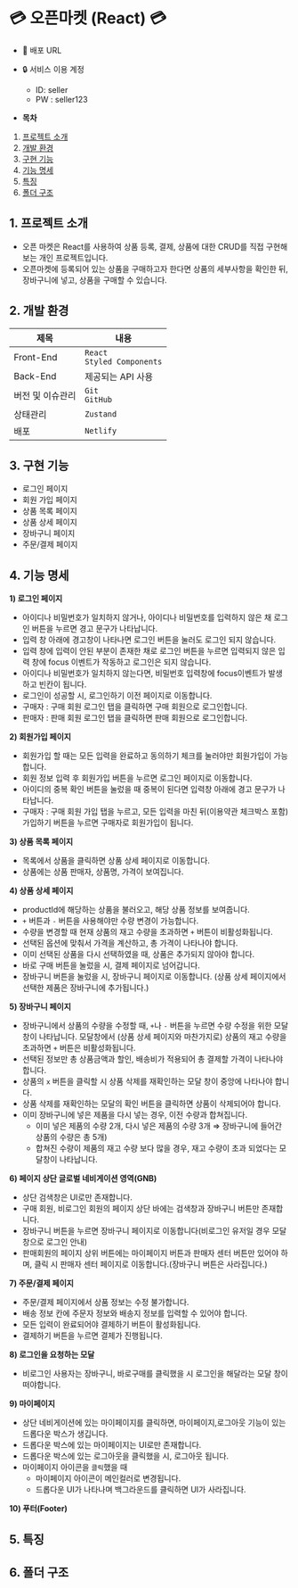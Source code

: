 # 💳 오픈마켓 (React) 💳
* 🔗 배포 URL
* 🔒 서비스 이용 계정
  - ID: seller
  - PW : seller123

* **목차**
1. [프로젝트 소개](#1-프로젝트-소개)
2. [개발 환경](#2-개발-환경)
3. [구현 기능](#3-구현-기능)
4. [기능 명세](#4-기능-명세)
5. [특징](#5-특징)
6. [폴더 구조](#6-폴더-구조)

## 1. 프로젝트 소개
* 오픈 마켓은 React를 사용하여 상품 등록, 결제, 상품에 대한 CRUD를 직접 구현해보는 개인 프로젝트입니다.
* 오픈마켓에 등록되어 있는 상품을 구매하고자 한다면 상품의 세부사항을 확인한 뒤, 장바구니에 넣고, 상품을 구매할 수 있습니다.


## 2. 개발 환경

| 제목             | 내용                                               | 
| ---------------- | -------------------------------------------------- |
| Front-End        | `React` <br> `Styled Components` |
| Back-End         | 제공되는 API 사용                                  |
| 버전 및 이슈관리 | `Git`<br>`GitHub`                      |
| 상태관리 | `Zustand`|
|배포           |`Netlify`|

## 3. 구현 기능
- 로그인 페이지
- 회원 가입 페이지
- 상품 목록 페이지
- 상품 상세 페이지
- 장바구니 페이지
- 주문/결제 페이지

## 4. 기능 명세
**1) 로그인 페이지**

- 아이디나 비밀번호가 일치하지 않거나, 아이디나 비밀번호를 입력하지 않은 채 로그인 버튼을 누르면 경고 문구가 나타납니다.
- 입력 창 아래에 경고창이 나타나면 로그인 버튼을 눌러도 로그인 되지 않습니다.
- 입력 창에 입력이 안된 부분이 존재한 채로 로그인 버튼을 누르면 입력되지 않은 입력 창에 focus 이벤트가 작동하고 로그인은 되지 않습니다.
- 아이디나 비밀번호가 일치하지 않는다면, 비밀번호 입력창에 focus이벤트가 발생하고 빈칸이 됩니다.
- 로그인이 성공할 시, 로그인하기 이전 페이지로 이동합니다.
- 구매자 : 구매 회원 로그인 탭을 클릭하면 구매 회원으로 로그인합니다.
- 판매자 : 판매 회원 로그인 탭을 클릭하면 판매 회원으로 로그인합니다.

**2) 회원가입 페이지**

- 회원가입 할 때는 모든 입력을 완료하고 동의하기 체크를 눌러야만 회원가입이 가능합니다.
- 회원 정보 입력 후 회원가입 버튼을 누르면 로그인 페이지로 이동합니다.
- 아이디의 중복 확인 버튼을 눌렀을 때 중복이 된다면 입력창 아래에 경고 문구가 나타납니다.
- 구매자 : 구매 회원 가입 탭을 누르고, 모든 입력을 마친 뒤(이용약관 체크박스 포함) 가입하기 버튼을 누르면 구매자로 회원가입이 됩니다.

**3) 상품 목록 페이지**

- 목록에서 상품을 클릭하면 상품 상세 페이지로 이동합니다.
- 상품에는 상품 판매자, 상품명, 가격이 보여집니다.

**4) 상품 상세 페이지**

- productId에 해당하는 상품을 불러오고, 해당 상품 정보를 보여줍니다.
- `+` 버튼과 `-` 버튼을 사용해야만 수량 변경이 가능합니다.
- 수량을 변경할 때 현재 상품의 재고 수량을 초과하면 `+` 버튼이 비활성화됩니다.
- 선택된 옵션에 맞춰서 가격을 계산하고, 총 가격이 나타나야 합니다.
- 이미 선택된 상품을 다시 선택하였을 때, 상품은 추가되지 않아야 합니다.
- 바로 구매 버튼을 눌렀을 시, 결제 페이지로 넘어갑니다.
- 장바구니 버튼을 눌렀을 시, 장바구니 페이지로 이동합니다. (상품 상세 페이지에서 선택한 제품은 장바구니에 추가됩니다.)

**5) 장바구니 페이지**

- 장바구니에서 상품의 수량을 수정할 때, `+`나 `-` 버튼을 누르면 수량 수정을 위한 모달창이 나타납니다. 모달창에서 (상품 상세 페이지와 마찬가지로) 상품의 재고 수량을 초과하면 `+` 버튼은 비활성화됩니다.
- 선택된 정보만 총 상품금액과 할인, 배송비가 적용되어 총 결제할 가격이 나타나야 합니다.
- 상품의 `x` 버튼을 클릭할 시 상품 삭제를 재확인하는 모달 창이 중앙에 나타나야 합니다.
- 상품 삭제를 재확인하는 모달의 확인 버튼을 클릭하면 상품이 삭제되어야 합니다.
- 이미 장바구니에 넣은 제품을 다시 넣는 경우, 이전 수량과 합쳐집니다.
    - 이미 넣은 제품의 수량 2개, 다시 넣은 제품의 수량 3개 ⇒ 장바구니에 들어간 상품의 수량은 총 5개)
    - 합쳐진 수량이 제품의 재고 수량 보다 많을 경우, 재고 수량이 초과 되었다는 모달창이 나타납니다.

**6) 페이지 상단 글로벌 네비게이션 영역(GNB)**

- 상단 검색창은 UI로만 존재합니다.
- 구매 회원, 비로그인 회원의 페이지 상단 바에는 검색창과 장바구니 버튼만 존재합니다.
- 장바구니 버튼을 누르면 장바구니 페이지로 이동합니다(비로그인 유저일 경우 모달창으로 로그인 안내)
- 판매회원의 페이지 상위 버튼에는 마이페이지 버튼과 판매자 센터 버튼만 있어야 하며, 클릭 시 판매자 센터 페이지로 이동합니다.(장바구니 버튼은 사라집니다.)

**7) 주문/결제 페이지**

- 주문/결제 페이지에서 상품 정보는 수정 불가합니다.
- 배송 정보 칸에 주문자 정보와 배송지 정보를 입력할 수 있어야 합니다.
- 모든 입력이 완료되어야 결제하기 버튼이 활성화됩니다.
- 결제하기 버튼을 누르면 결제가 진행됩니다.

**8) 로그인을 요청하는 모달**

- 비로그인 사용자는 장바구니, 바로구매를 클릭했을 시 로그인을 해달라는 모달 창이 떠야합니다.

**9) 마이페이지** 

- 상단 네비게이션에 있는 마이페이지를 클릭하면, 마이페이지,로그아웃 기능이 있는 드롭다운 박스가 생깁니다.
- 드롭다운 박스에 있는 마이페이지는 UI로만 존재합니다.
- 드롭다운 박스에 있는 로그아웃을 클릭했을 시, 로그아웃 됩니다.
- 마이페이지 아이콘을 `클릭`했을 때 
  - 마이페이지 아이콘이 메인컬러로 변경됩니다.
  - 드롭다운 UI가 나타나며 백그라운드를 클릭하면 UI가 사라집니다.

**10) 푸터(Footer)**

## 5. 특징

## 6. 폴더 구조


